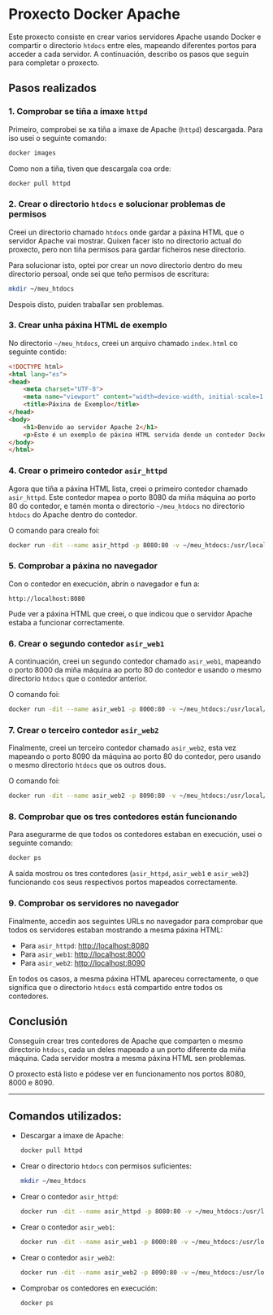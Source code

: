 
# Proxecto Docker Apache

Este proxecto consiste en crear varios servidores Apache usando Docker e compartir o directorio `htdocs` entre eles, mapeando diferentes portos para acceder a cada servidor. A continuación, describo os pasos que seguín para completar o proxecto.

## Pasos realizados

### 1. Comprobar se tiña a imaxe `httpd`

Primeiro, comprobei se xa tiña a imaxe de Apache (`httpd`) descargada. Para iso usei o seguinte comando:

```bash
docker images
```

Como non a tiña, tiven que descargala coa orde:

```bash
docker pull httpd
```

### 2. Crear o directorio `htdocs` e solucionar problemas de permisos

Creei un directorio chamado `htdocs` onde gardar a páxina HTML que o servidor Apache vai mostrar. Quixen facer isto no directorio actual do proxecto, pero non tiña permisos para gardar ficheiros nese directorio.

Para solucionar isto, optei por crear un novo directorio dentro do meu directorio persoal, onde sei que teño permisos de escritura:

```bash
mkdir ~/meu_htdocs
```

Despois disto, puiden traballar sen problemas.

### 3. Crear unha páxina HTML de exemplo

No directorio `~/meu_htdocs`, creei un arquivo chamado `index.html` co seguinte contido:

```html
<!DOCTYPE html>
<html lang="es">
<head>
    <meta charset="UTF-8">
    <meta name="viewport" content="width=device-width, initial-scale=1.0">
    <title>Páxina de Exemplo</title>
</head>
<body>
    <h1>Benvido ao servidor Apache 2</h1>
    <p>Este é un exemplo de páxina HTML servida dende un contedor Docker.</p>
</body>
</html>
```

### 4. Crear o primeiro contedor `asir_httpd`

Agora que tiña a páxina HTML lista, creei o primeiro contedor chamado `asir_httpd`. Este contedor mapea o porto 8080 da miña máquina ao porto 80 do contedor, e tamén monta o directorio `~/meu_htdocs` no directorio `htdocs` do Apache dentro do contedor.

O comando para crealo foi:

```bash
docker run -dit --name asir_httpd -p 8080:80 -v ~/meu_htdocs:/usr/local/apache2/htdocs/ httpd
```

### 5. Comprobar a páxina no navegador

Con o contedor en execución, abrín o navegador e fun a:

```
http://localhost:8080
```

Pude ver a páxina HTML que creei, o que indicou que o servidor Apache estaba a funcionar correctamente.

### 6. Crear o segundo contedor `asir_web1`

A continuación, creei un segundo contedor chamado `asir_web1`, mapeando o porto 8000 da miña máquina ao porto 80 do contedor e usando o mesmo directorio `htdocs` que o contedor anterior.

O comando foi:

```bash
docker run -dit --name asir_web1 -p 8000:80 -v ~/meu_htdocs:/usr/local/apache2/htdocs/ httpd
```

### 7. Crear o terceiro contedor `asir_web2`

Finalmente, creei un terceiro contedor chamado `asir_web2`, esta vez mapeando o porto 8090 da máquina ao porto 80 do contedor, pero usando o mesmo directorio `htdocs` que os outros dous.

O comando foi:

```bash
docker run -dit --name asir_web2 -p 8090:80 -v ~/meu_htdocs:/usr/local/apache2/htdocs/ httpd
```

### 8. Comprobar que os tres contedores están funcionando

Para asegurarme de que todos os contedores estaban en execución, usei o seguinte comando:

```bash
docker ps
```

A saída mostrou os tres contedores (`asir_httpd`, `asir_web1` e `asir_web2`) funcionando cos seus respectivos portos mapeados correctamente.

### 9. Comprobar os servidores no navegador

Finalmente, accedín aos seguintes URLs no navegador para comprobar que todos os servidores estaban mostrando a mesma páxina HTML:

- Para `asir_httpd`: [http://localhost:8080](http://localhost:8080)
- Para `asir_web1`: [http://localhost:8000](http://localhost:8000)
- Para `asir_web2`: [http://localhost:8090](http://localhost:8090)

En todos os casos, a mesma páxina HTML apareceu correctamente, o que significa que o directorio `htdocs` está compartido entre todos os contedores.

## Conclusión

Conseguín crear tres contedores de Apache que comparten o mesmo directorio `htdocs`, cada un deles mapeado a un porto diferente da miña máquina. Cada servidor mostra a mesma páxina HTML sen problemas.

O proxecto está listo e pódese ver en funcionamento nos portos 8080, 8000 e 8090.

---

## Comandos utilizados:

- Descargar a imaxe de Apache:
  ```bash
  docker pull httpd
  ```

- Crear o directorio `htdocs` con permisos suficientes:
  ```bash
  mkdir ~/meu_htdocs
  ```

- Crear o contedor `asir_httpd`:
  ```bash
  docker run -dit --name asir_httpd -p 8080:80 -v ~/meu_htdocs:/usr/local/apache2/htdocs/ httpd
  ```

- Crear o contedor `asir_web1`:
  ```bash
  docker run -dit --name asir_web1 -p 8000:80 -v ~/meu_htdocs:/usr/local/apache2/htdocs/ httpd
  ```

- Crear o contedor `asir_web2`:
  ```bash
  docker run -dit --name asir_web2 -p 8090:80 -v ~/meu_htdocs:/usr/local/apache2/htdocs/ httpd
  ```

- Comprobar os contedores en execución:
  ```bash
  docker ps
  ```

